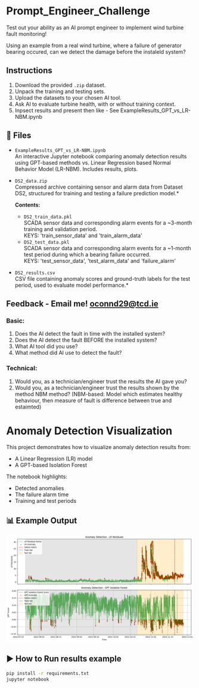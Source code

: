 # Prompt_Engineer_Challenge
Test out your ability as an AI prompt engineer to implement wind turbine fault monitoring!

Using an example from a real wind turbine, where a failure of generator bearing occured, can we detect the damage before the instaleld system?

## Instructions

1. Download the provided `.zip` dataset.
2. Unpack the training and testing sets.
3. Upload the datasets to your chosen AI tool.
4. Ask AI to evaluate turbine health, with or without training context.
5. Inpsect results and present then like - See ExampleResults_GPT_vs_LR-NBM.ipynb

## 📁 Files

- `ExampleResults_GPT_vs_LR-NBM.ipynb`  
  An interactive Jupyter notebook comparing anomaly detection results using GPT-based methods vs. Linear Regression based Normal Behavior Model (LR-NBM). Includes results, plots. 

- `DS2_data.zip`  
  Compressed archive containing sensor and alarm data from Dataset DS2, structured for training and testing a failure prediction model.*

  **Contents:**
  - `DS2_train_data.pkl`  
    SCADA sensor data and corresponding alarm events for a ~3-month training and validation period.  
    KEYS: 'train_sensor_data' and 'train_alarm_data'
  - `DS2_test_data.pkl`  
    SCADA sensor data and corresponding alarm events for a ~1-month test period during which a bearing failure occurred.  
    KEYS: 'test_sensor_data', 'test_alarm_data' and 'failure_alarm'

- `DS2_results.csv`  
  CSV file containing anomaly scores and ground-truth labels for the test period, used to evaluate model performance.*

  
## Feedback - Email me! oconnd29@tcd.ie
### Basic:
1. Does the AI detect the fault in time with the installed system?
2. Does the AI detect the fault BEFORE the installed system?
3. What AI tool did you use?
4. What method did AI use to detect the fault?
### Technical:
1. Would you, as a technician/engineer trust the results the AI gave you?
2. Would you, as a technician/engineer trust the results shown by the method NBM method? (NBM-based: Model which estimates healthy behaviour, then measure of fault is difference between true and estaimted) 

# Anomaly Detection Visualization

This project demonstrates how to visualize anomaly detection results from:
- A Linear Regression (LR) model
- A GPT-based Isolation Forest

The notebook highlights:
- Detected anomalies
- The failure alarm time
- Training and test periods

## 📊 Example Output

![example-plot](results_comparison.png)


## ▶️ How to Run results example

```bash
pip install -r requirements.txt
jupyter notebook
